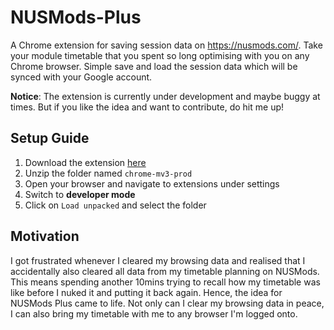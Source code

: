 # NUSMods-Plus

A Chrome extension for saving session data on <https://nusmods.com/>. Take your module timetable that you spent so long optimising with you on any Chrome browser. Simple save and load the session data which will be synced with your Google account.

**Notice**: The extension is currently under development and maybe buggy at times. But if you like the idea and want to contribute, do hit me up!

## Setup Guide

1. Download the extension [here](https://minhaskamal.github.io/DownGit/#/home?url=https://github.com/danielk0k/NUSMods-Plus/tree/main/version2/build/chrome-mv3-prod)
2. Unzip the folder named `chrome-mv3-prod`
3. Open your browser and navigate to extensions under settings
4. Switch to **developer mode**
5. Click on `Load unpacked` and select the folder

## Motivation

I got frustrated whenever I cleared my browsing data and realised that I accidentally also cleared all data from my timetable planning on NUSMods. This means spending another 10mins trying to recall how my timetable was like before I nuked it and putting it back again. Hence, the idea for NUSMods Plus came to life. Not only can I clear my browsing data in peace, I can also bring my timetable with me to any browser I'm logged onto.
